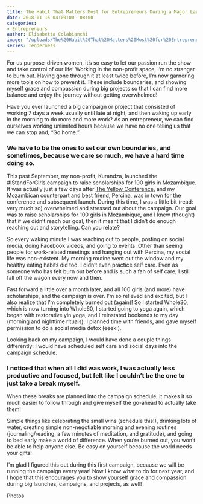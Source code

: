 ```yaml
---
title: The Habit That Matters Most for Entrepreneurs During a Major Launch
date: 2018-01-15 04:00:00 -08:00
categories:
- Entrepreneurs
author: Elisabetta Colabianchi
image: "/uploads/The%20Habit%20That%20Matters%20Most%20for%20Entrepreneurs%20During%20a%20Major%20Launch.jpg"
series: Tenderness
---
```


For us purpose-driven women, it’s so easy to let our passion run the show and take control of our life! Working in the non-profit space, I’m no stranger to burn out. Having gone through it at least twice before, I’m now garnering more tools on how to prevent it. These include boundaries, and showing myself grace and compassion during big projects so that I can find more balance and enjoy the journey without getting overwhelmed!

Have you ever launched a big campaign or project that consisted of working 7 days a week usually until late at night, and then waking up early in the morning to do more and more work? As an entrepreneur, we can find ourselves working unlimited hours because we have no one telling us that we can stop and, “Go home.”

### We have to be the ones to set our own boundaries, and sometimes, because we care so much, we have a hard time doing so.

This past September, my non-profit, Kurandza, launched the #IStandForGirls campaign to raise scholarships for 100 girls in Mozambique. It was actually just a few days after [The Yellow Conference](https://yellowco.co/conference/), and my Mozambican counterpart and best friend, Percina, was in town for the conference and subsequent launch. During this time, I was a little bit (read: very much so) overwhelmed and stressed out about the campaign. Our goal was to raise scholarships for 100 girls in Mozambique, and I knew (thought) that if we didn’t reach our goal, then it meant that I didn’t do enough reaching out and storytelling. Can you relate?

So every waking minute I was reaching out to people, posting on social media, doing Facebook videos, and going to events. Other than seeing people for work-related meetings and hanging out with Percina, my social life was non-existent. My morning routine went out the window and my healthy eating habits did too. I didn’t even practice self care. Even as someone who has felt burn out before and is such a fan of self care, I still fall off the wagon every now and then.

Fast forward a little over a month later, and all 100 girls (and more) have scholarships, and the campaign is over. I’m so relieved and excited, but I also realize that I’m completely burned out (again)! So I started Whole30, which is now turning into Whole60, I started going to yoga again, which began with restorative yin yoga, and I reinstated bookends to my day (morning and nighttime rituals). I planned time with friends, and gave myself permission to do a social media detox (eeek!).

Looking back on my campaign, I would have done a couple things differently: I would have scheduled self care and social days into the campaign schedule. 

### I noticed that when all I did was work, I was actually less productive and focused, but felt like I couldn’t be the one to just take a break myself. 

When these breaks are planned into the campaign schedule, it makes it so much easier to follow through and give myself the go-ahead to actually take them!

Simple things like celebrating the small wins (schedule this!), drinking lots of water, creating simple non-negotiable morning and evening routines (journaling/reading, a few minutes of meditation, and gratitude), and going to bed early make a world of difference. When you’re burned out, you won’t be able to help anyone else. Be easy on yourself because the world needs your gifts!

I’m glad I figured this out during this first campaign, because we will be running the campaign every year! Now I know what to do for next year, and I hope that this encourages you to show yourself grace and compassion during big launches, campaigns, and projects, as well!

Photos